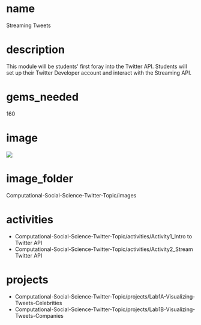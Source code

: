 # name

Streaming Tweets

# description

This module will be students' first foray into the Twitter API. Students will set up their Twitter Developer account and interact with the Streaming API.   
 
# gems_needed

160 

# image

<img src="../images/river-inside-forest-near-brown-leaf-trees-696941.jpg"/>

# image_folder

Computational-Social-Science-Twitter-Topic/images

# activities
* Computational-Social-Science-Twitter-Topic/activities/Activity1_Intro to Twitter API
* Computational-Social-Science-Twitter-Topic/activities/Activity2_Stream Twitter API

# projects

* Computational-Social-Science-Twitter-Topic/projects/Lab1A-Visualizing-Tweets-Celebrities
* Computational-Social-Science-Twitter-Topic/projects/Lab1B-Visualizing-Tweets-Companies